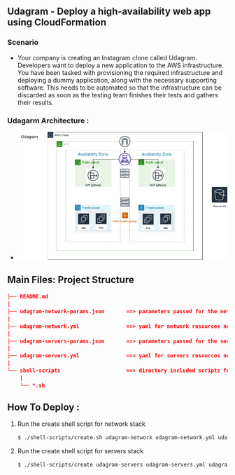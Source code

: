 ## Udagram - Deploy a high-availability web app using CloudFormation

### Scenario
- Your company is creating an Instagram clone called Udagram.
Developers want to deploy a new application to the AWS infrastructure.
You have been tasked with provisioning the required infrastructure and deploying a dummy application, along with the necessary supporting software.
This needs to be automated so that the infrastructure can be discarded as soon as the testing team finishes their tests and gathers their results.

### Udagarm Architecture :

- ![udagarm-architecture](./imgs/udagram-architecture.jpg)


## Main Files: Project Structure

  ```json
  ├── README.md
  |
  ├── udagram-network-params.json       ==> parameters passed for the network cfn stack
  |
  ├── udagram-network.yml               ==> yaml for network resources needed for deployment
  |
  ├── udagram-servers-params.json       ==> parameters passed for the servers cfn stack
  |
  ├── udagram-servers.yml               ==> yaml for servers resources needed for deployment
  |
  └── shell-scripts                     ==> directory included scripts for create/update/delete stacks
      |
      └── *.sh
  ```

## How To Deploy :
1. Run the create shell script for network stack
    ```sh
    $ ./shell-scripts/create.sh udagram-network udagram-network.yml udagram-network-params.json
    ```

2. Run the create shell script for servers stack
    ```sh
    $ ./shell-scripts/create udagram-servers udagram-servers.yml udagram-servers-params.json
    ```
